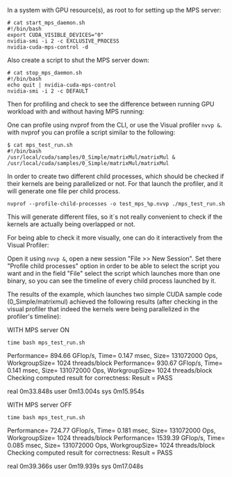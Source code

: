 In a system with GPU resource(s), as root to for setting up the MPS server:
```
# cat start_mps_daemon.sh 
#!/bin/bash
export CUDA_VISIBLE_DEVICES="0"
nvidia-smi -i 2 -c EXCLUSIVE_PROCESS
nvidia-cuda-mps-control -d
```
Also create a script to shut the MPS server down:
```
# cat stop_mps_daemon.sh 
#!/bin/bash
echo quit | nvidia-cuda-mps-control
nvidia-smi -i 2 -c DEFAULT
```
Then for profiling and check to see the difference between running GPU workload with and without having MPS running:

One can profile using nvprof from the CLI, or use the Visual profiler `nvvp &`.
with nvprof you can profile a script similar to the following:
```
$ cat mps_test_run.sh 
#!/bin/bash
/usr/local/cuda/samples/0_Simple/matrixMul/matrixMul &
/usr/local/cuda/samples/0_Simple/matrixMul/matrixMul
```
In order to create two different child processes, which should be checked if their kernels are being parallelized or not. For that launch the profiler, and it will generate one file per child process.
```
nvprof --profile-child-processes -o test_mps_%p.nvvp ./mps_test_run.sh 
```
This will generate different files, so it`s not really convenient to check if the kernels are actually being overlapped or not.

For being able to check it more visually, one can do it interactively from the Visual Profiler:

Open it using `nvvp &`, open a new session "File >> New Session".
Set there "Profile child processes" option in order to be able to select the script you want and in the field "File" select the script which launches more than one binary, so you can see the timeline of every child process launched by it.

The results of the example, which launches two simple CUDA sample code (0_Simple/matrixmul) achieved the following results (after checking in the visual profiler that indeed the kernels were being parallelized in the profiler's timeline):

WITH MPS server ON

`time bash mps_test_run.sh`

Performance= 894.66 GFlop/s, Time= 0.147 msec, Size= 131072000 Ops, WorkgroupSize= 1024 threads/block
Performance= 930.67 GFlop/s, Time= 0.141 msec, Size= 131072000 Ops, WorkgroupSize= 1024 threads/block
Checking computed result for correctness: Result = PASS

real	0m33.848s
user	0m13.004s
sys	0m15.954s


WITH MPS server OFF

`time bash mps_test_run.sh`

Performance= 724.77 GFlop/s, Time= 0.181 msec, Size= 131072000 Ops, WorkgroupSize= 1024 threads/block
Performance= 1539.39 GFlop/s, Time= 0.085 msec, Size= 131072000 Ops, WorkgroupSize= 1024 threads/block
Checking computed result for correctness: Result = PASS

real	0m39.366s
user	0m19.939s
sys	0m17.048s
